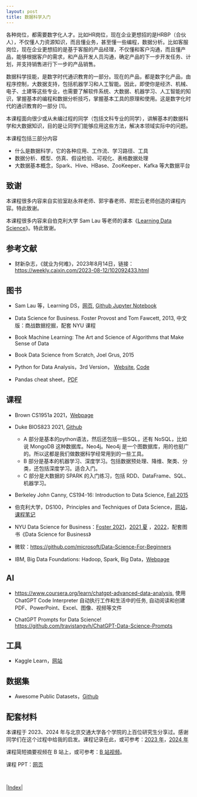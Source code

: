 ```yaml
---
layout: post
title: 数据科学入门
---
```


各种岗位，都需要数字化人才。比如HR岗位，现在企业更想招的是HRBP（合伙人），不仅懂人力资源知识，而且懂业务，甚至懂一些编程，数据分析。比如客服岗位，现在企业更想招的是基于客服的产品经理，不仅懂和客户沟通，而且懂产品，能够根据客户的需求，和产品开发人员沟通，确定产品的下一步开发任务、计划，并支持销售进行下一步的产品销售。

数据科学技能，是数字时代通识教育的一部分。现在的产品，都是数字化产品，由程序控制，大数据支持，包括机器学习和人工智能。因此，即使你是经济、机械、电子、土建等这些专业，也需要了解软件系统、大数据、机器学习、人工智能的知识，掌握基本的编程和数据分析技巧，掌握基本工具的原理和使用。这是数字化时代的通识教育的一部分 [1]。

本课程面向很少或从未编过程的同学（包括文科专业的同学），讲解基本的数据科学和大数据知识，目的是让同学们能够应用这些方法，解决本领域实际中的问题。

本课程包括三部分内容
- 什么是数据科学，它的各种应用、工作流、学习路径、工具
- 数据分析、模型、仿真、假设检验、可视化、表格数据处理
- 大数据基本概念，Spark、Hive、HBase、ZooKeeper、Kafka 等大数据平台

## 致谢

本课程很多内容来自实验室赵永祥老师、郭宇春老师、郑宏云老师创造的课程内容。特此致谢。

本课程很多内容来自伯克利大学 Sam Lau 等老师的课本《[Learning Data Science](https://learningds.org/intro.html)》。特此致谢。

## 参考文献

- 财新杂志，《就业为何难》，2023年8月14日，链接：https://weekly.caixin.com/2023-08-12/102092433.html

## 图书

- Sam Lau 等，Learning DS，[网页](https://learningds.org), [Github Jupyter Notebook](https://github.com/DS-100/textbook/tree/master/content/ch)

- Data Science for Business. Foster Provost and Tom Fawcett, 2013, 中文版：商战数据挖掘，配套 NYU 课程

- Book Machine Learning: The Art and Science of Algorithms that Make Sense of Data

- Book Data Science from Scratch, Joel Grus, 2015

- Python for Data Analysis，3rd Version， [Website](https://wesmckinney.com/book/), [Code](https://github.com/wesm/pydata-book)

- Pandas cheat sheet，[PDF](https://pandas.pydata.org/Pandas_Cheat_Sheet.pdf)

## 课程

- Brown CS1951a 2021，[Webpage](https://cs1951a-summer2021-brown.github.io)

- Duke BIOS823 2021, [Github](https://github.com/cliburn/bios-823-2021/tree/main/notebooks)
  - A 部分是基本的python语法，然后还包括一些SQL，还有 NoSQL，比如说 MongoDB 这种数据库。Neo4j。Neo4j 是一个图数据库，用的也挺广的。所以这都是我们做数据科学经常用到的一些工具。
  - B 部分是基本的机器学习、深度学习。包括数据预处理、降维、聚类、分类，还包括深度学习。适合入门。
  - C 部分是大数据的 SPARK 的入门练习，包括 RDD、DataFrame、SQL、机器学习。

- Berkeley John Canny, CS194-16: Introduction to Data Science, [Fall 2015](https://bcourses.berkeley.edu/courses/1377158/)

- 伯克利大学，DS100，Principles and Techniques of Data Science，[网站](https://ds100.org/)，[课程笔记](https://ds100.org/course-notes/)

- NYU Data Science for Business：[Foster 2021](https://github.com/bwolfson2/dsclass2022)，[2021 夏](https://github.com/bwolfson2/data_biz_2021) ，[2022](https://github.com/bwolfson2/dsclass2022)，配套图书《Data Science for Business》

- 微软：https://github.com/microsoft/Data-Science-For-Beginners

- IBM, Big Data Foundations: Hadoop, Spark, Big Data，[Webpage](https://cognitiveclass.ai/learn/big-data)

## AI

- https://www.coursera.org/learn/chatgpt-advanced-data-analysis, 使用 ChatGPT Code Interpreter 自动执行工作和生活中的任务, 自动阅读和创建 PDF、PowerPoint、Excel、图像、视频等文件

- ChatGPT Prompts for Data Science! https://github.com/travistangvh/ChatGPT-Data-Science-Prompts

## 工具

- Kaggle Learn，[网站](https://www.kaggle.com/learn)

## 数据集

- Awesome Public Datasets，[Github](https://github.com/awesomedata/awesome-public-datasets)

## 配套材料

本课程于 2023、2024 年与北京交通大学各个学院的上百位研究生分享过。感谢同学们在这个过程中给我的启发。课程记录在此，或可参考：[2023 年](https://docs.qq.com/doc/DT1RZZmVkRlpiVUJD)，[2024 年](https://docs.qq.com/doc/DT3hDZ3J6amxMT25C)

课程简短摘要视频在 B 站上，或可参考：[B 站视频](https://www.bilibili.com/video/BV1HV411c7dV)。

课程 PPT：[网页](http://yishuai.github.io/ds)

<br/>

|[Index](./)|
